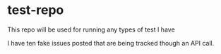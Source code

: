 # test-repo
This repo will be used for running any types of test I have

I have ten fake issues posted that are being tracked though an API call.
